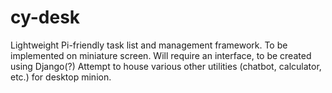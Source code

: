 # cy-desk
Lightweight Pi-friendly task list and management framework. To be implemented on miniature screen.
Will require an interface, to be created using Django(?)
Attempt to house various other utilities (chatbot, calculator, etc.) for desktop minion.
